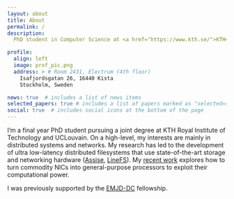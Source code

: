 ```yaml
---
layout: about
title: About
permalink: /
description:
  PhD student in Computer Science at <a href="https://www.kth.se/">KTH</a> and <a href="https://uclouvain.be/en/index.html">UCLouvain</a>

profile:
  align: left
  image: prof_pic.png
  address: > # Room 2431, Electrum (4th floor)
    Isafjordsgatan 26, 16440 Kista
    Stockholm, Sweden

news: true  # includes a list of news items
selected_papers: true # includes a list of papers marked as "selected={true}"
social: true  # includes social icons at the bottom of the page
---
```


I’m a final year PhD student pursuing a joint degree at KTH Royal Institute of Technology and UCLouvain. On a high-level, my interests are mainly in distributed systems and networks. My research has led to the development of ultra low-latency distributed filesystems that use state-of-the-art storage and networking hardware (<a href="/papers/assise-osdi20.pdf">Assise</a>, <a href="/papers/linefs-sosp21.pdf">LineFS</a>). My <a href="/papers/redn-nsdi22.pdf">recent work</a> explores how to turn commodity NICs into general-purpose processors to exploit their computational power. 

I was previously supported by the <a href="http://emjd-dc.eu/">EMJD-DC</a> fellowship.